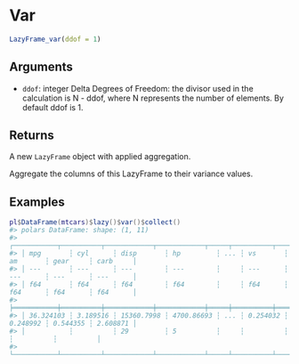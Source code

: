 # Var

```r
LazyFrame_var(ddof = 1)
```

## Arguments

- `ddof`: integer Delta Degrees of Freedom: the divisor used in the calculation is N - ddof, where N represents the number of elements. By default ddof is 1.

## Returns

A new `LazyFrame` object with applied aggregation.

Aggregate the columns of this LazyFrame to their variance values.

## Examples

<pre class='r-example'><code><span class='r-in'><span><span class='va'>pl</span><span class='op'>$</span><span class='fu'>DataFrame</span><span class='op'>(</span><span class='va'>mtcars</span><span class='op'>)</span><span class='op'>$</span><span class='fu'>lazy</span><span class='op'>(</span><span class='op'>)</span><span class='op'>$</span><span class='fu'>var</span><span class='op'>(</span><span class='op'>)</span><span class='op'>$</span><span class='fu'>collect</span><span class='op'>(</span><span class='op'>)</span></span></span>
<span class='r-out co'><span class='r-pr'>#&gt;</span> polars DataFrame: shape: (1, 11)</span>
<span class='r-out co'><span class='r-pr'>#&gt;</span> ┌───────────┬──────────┬────────────┬────────────┬─────┬──────────┬──────────┬──────────┬──────────┐</span>
<span class='r-out co'><span class='r-pr'>#&gt;</span> │ mpg       ┆ cyl      ┆ disp       ┆ hp         ┆ ... ┆ vs       ┆ am       ┆ gear     ┆ carb     │</span>
<span class='r-out co'><span class='r-pr'>#&gt;</span> │ ---       ┆ ---      ┆ ---        ┆ ---        ┆     ┆ ---      ┆ ---      ┆ ---      ┆ ---      │</span>
<span class='r-out co'><span class='r-pr'>#&gt;</span> │ f64       ┆ f64      ┆ f64        ┆ f64        ┆     ┆ f64      ┆ f64      ┆ f64      ┆ f64      │</span>
<span class='r-out co'><span class='r-pr'>#&gt;</span> ╞═══════════╪══════════╪════════════╪════════════╪═════╪══════════╪══════════╪══════════╪══════════╡</span>
<span class='r-out co'><span class='r-pr'>#&gt;</span> │ 36.324103 ┆ 3.189516 ┆ 15360.7998 ┆ 4700.86693 ┆ ... ┆ 0.254032 ┆ 0.248992 ┆ 0.544355 ┆ 2.608871 │</span>
<span class='r-out co'><span class='r-pr'>#&gt;</span> │           ┆          ┆ 29         ┆ 5          ┆     ┆          ┆          ┆          ┆          │</span>
<span class='r-out co'><span class='r-pr'>#&gt;</span> └───────────┴──────────┴────────────┴────────────┴─────┴──────────┴──────────┴──────────┴──────────┘</span>
 </code></pre>